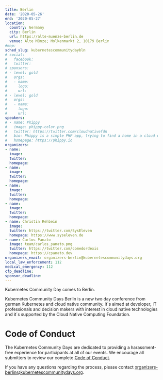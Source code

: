 ```yaml
---
title: Berlin
date: '2020-05-26'
end: '2020-05-27'
location:
  country: Germany
  city: Berlin
  url: https://alte-muenze-berlin.de
  venue: Alte Münze; Molkenmarkt 2, 10179 Berlin
#map:
sched_slug: kubernetescommunitydaybln
# social:
#   facebook:
#   twitter:
# sponsors:
# - level: gold
#   orgs:
#   - name:
#     logo:
#     url:
# - level: gold
#   orgs:
#   - name:
#     logo:
#     url:
speakers:
# - name: Phippy
#   image: phippy-color.png
#   twitter: https://twitter.com/cloudnativefdn
#   bio: Phippy is a simple PHP app, trying to find a home in a cloud native world.
#   homepage: https://phippy.io
organizers:
- name:
  image:
  twitter:
  homepage:
- name:
  image:
  twitter:
  homepage:
- name:
  image:
  twitter:
  homepage:
- name:
  image:
  twitter:
  homepage:
- name: Christin Rehbein
  image:
  twitter: https://twitter.com/SysEleven
  homepage: https://www.syseleven.de
- name: Carlos Panato
  image: team/carlos_panato.png
  twitter: https://twitter.com/comedordexis
  homepage: https://cpanato.dev
organizers_email: organizers-berlin@kubernetescommunitydays.org
local_law_enforcement: 112
medical_emergency: 112
cfp_deadline:
sponsor_deadline:
---
```


Kubernetes Community Day comes to Berlin.

Kubernetes Community Days Berlin is a new two day conference from german Kubernetes and cloud native community.
It´s aimed at developer, IT professionals and decision makers with interest in cloud native technologies and it´s supported by the Cloud Native Computing Foundation.

# Code of Conduct

The Kubernetes Community Days are dedicated to providing a  harassment-free experience for participants at all of our events. We encourage all submitters to review our complete [Code of Conduct](https://kubernetescommunitydays.org/code-of-conduct/).

If you have any questions regarding the process, please contact [organizers-berlin@kubernetescommunitydays.org](organizers-berlin@kubernetescommunitydays.org).
